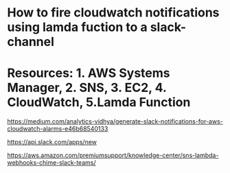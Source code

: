 # How to fire cloudwatch notifications using lamda fuction to a slack-channel

# Resources: 1. AWS Systems Manager, 2. SNS, 3. EC2, 4. CloudWatch,  5.Lamda Function

https://medium.com/analytics-vidhya/generate-slack-notifications-for-aws-cloudwatch-alarms-e46b68540133

https://api.slack.com/apps/new

https://aws.amazon.com/premiumsupport/knowledge-center/sns-lambda-webhooks-chime-slack-teams/
